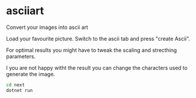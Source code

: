 # asciiart
Convert your images into ascii art

Load your favourite picture. Switch to the ascii tab and press "create Ascii".

For optimal results you might have to tweak the scaling and strecthing parameters.

I you are not happy witht the result you can change the characters used to generate the image.

```bash
cd next
dotnet run
```